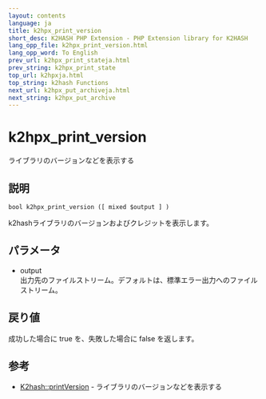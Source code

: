 ```yaml
---
layout: contents
language: ja
title: k2hpx_print_version
short_desc: K2HASH PHP Extension - PHP Extension library for K2HASH
lang_opp_file: k2hpx_print_version.html
lang_opp_word: To English
prev_url: k2hpx_print_stateja.html
prev_string: k2hpx_print_state
top_url: k2hpxja.html
top_string: k2hash Functions
next_url: k2hpx_put_archiveja.html
next_string: k2hpx_put_archive
---
```


# k2hpx_print_version
ライブラリのバージョンなどを表示する

## 説明

```
bool k2hpx_print_version ([ mixed $output ] )
```

k2hashライブラリのバージョンおよびクレジットを表示します。

## パラメータ
- output  
出力先のファイルストリーム。デフォルトは、標準エラー出力へのファイルストリーム。

## 戻り値
成功した場合に true を、失敗した場合に false を返します。 

## 参考
- [K2hash::printVersion](k2h_printversionja.html) - ライブラリのバージョンなどを表示する

